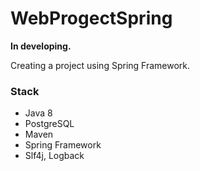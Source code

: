 # WebProgectSpring

**In developing.**


Creating a project using Spring Framework.

### Stack
*  Java 8
*  PostgreSQL
*  Maven
*  Spring Framework
*  Slf4j, Logback
